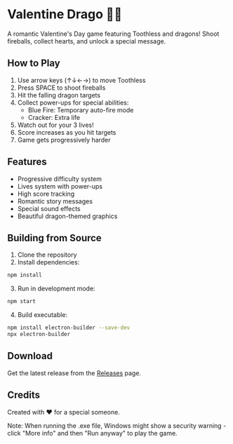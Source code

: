 # Valentine Drago 🐉💝

A romantic Valentine's Day game featuring Toothless and dragons! Shoot fireballs, collect hearts, and unlock a special message.

## How to Play

1. Use arrow keys (↑↓←→) to move Toothless
2. Press SPACE to shoot fireballs
3. Hit the falling dragon targets
4. Collect power-ups for special abilities:
   - Blue Fire: Temporary auto-fire mode
   - Cracker: Extra life
5. Watch out for your 3 lives!
6. Score increases as you hit targets
7. Game gets progressively harder

## Features

- Progressive difficulty system
- Lives system with power-ups
- High score tracking
- Romantic story messages
- Special sound effects
- Beautiful dragon-themed graphics

## Building from Source

1. Clone the repository
2. Install dependencies:
```bash
npm install
```
3. Run in development mode:
```bash
npm start
```
4. Build executable:
```bash
npm install electron-builder --save-dev
npx electron-builder
```

## Download

Get the latest release from the [Releases](../../releases) page.

## Credits

Created with ❤️ for a special someone.

Note: When running the .exe file, Windows might show a security warning - click "More info" and then "Run anyway" to play the game.
